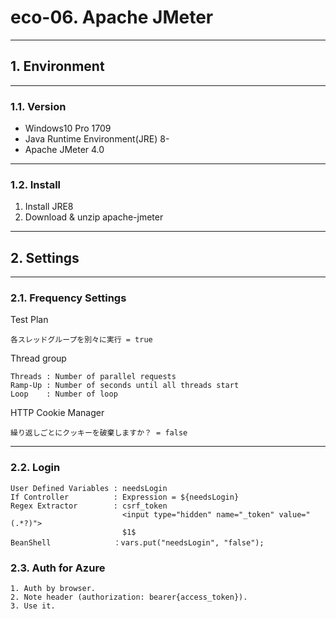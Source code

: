 # eco-06. Apache JMeter
________________________________________
## 1. Environment
________________________________________
### 1.1. Version

- Windows10 Pro 1709
- Java Runtime Environment(JRE) 8-
- Apache JMeter 4.0

________________________________________
### 1.2. Install

1. Install JRE8
2. Download & unzip apache-jmeter

________________________________________
## 2. Settings
________________________________________
### 2.1. Frequency Settings

Test Plan

```text
各スレッドグループを別々に実行 = true
```

Thread group

```text
Threads : Number of parallel requests
Ramp-Up : Number of seconds until all threads start
Loop    : Number of loop
```

HTTP Cookie Manager

```text
繰り返しごとにクッキーを破棄しますか？ = false
```

________________________________________
### 2.2. Login

```text
User Defined Variables : needsLogin
If Controller          : Expression = ${needsLogin}
Regex Extractor        : csrf_token
                         <input type="hidden" name="_token" value="(.*?)">
                         $1$
BeanShell              ：vars.put("needsLogin", "false");
```

### 2.3. Auth for Azure

```text
1. Auth by browser.
2. Note header (authorization: bearer{access_token}).
3. Use it.
```